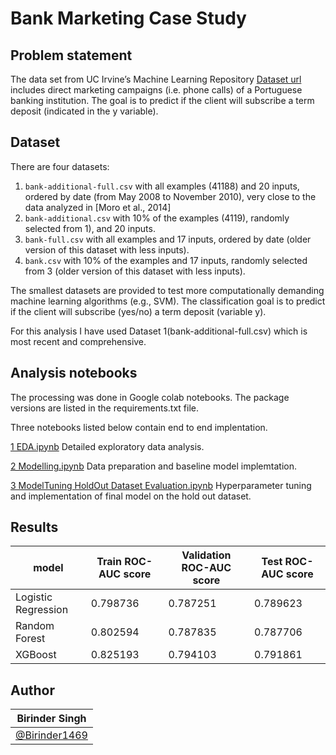 # Bank Marketing Case Study


## Problem statement 

The data set from UC Irvine’s Machine Learning Repository [Dataset url](https://archive.ics.uci.edu/ml/datasets/Bank+Marketing) includes direct marketing campaigns (i.e. phone calls) of a Portuguese banking institution. The goal is to predict if the client will subscribe a term deposit (indicated in the y variable). 


## Dataset

There are four datasets:

1. `bank-additional-full.csv` with all examples (41188) and 20 inputs, ordered by date (from May 2008 to November 2010), very close to the data analyzed in [Moro et al., 2014]<br>
2. `bank-additional.csv` with 10% of the examples (4119), randomly selected from 1), and 20 inputs.<br>
3. `bank-full.csv` with all examples and 17 inputs, ordered by date (older version of this dataset with less inputs). <br>
4. `bank.csv` with 10% of the examples and 17 inputs, randomly selected from 3 (older version of this dataset with less inputs).<br>

The smallest datasets are provided to test more computationally demanding machine learning algorithms (e.g., SVM). The classification goal is to predict if the client will subscribe (yes/no) a term deposit (variable y).

For this analysis I have used Dataset 1(bank-additional-full.csv) which is most recent and comprehensive.






## Analysis notebooks 

The processing was done in Google colab notebooks. The package versions are listed in the requirements.txt file.

Three notebooks listed below contain end to end implentation. 


[1 EDA.ipynb](https://github.com/Birinder1469/BankMarketing_CaseStudy/blob/main/Notebooks/1_EDA.ipynb)
Detailed exploratory data analysis. 

[2 Modelling.ipynb](https://github.com/Birinder1469/BankMarketing_CaseStudy/blob/main/Notebooks/2_Modelling.ipynb)
Data preparation and baseline model implemtation.

[3 ModelTuning HoldOut Dataset Evaluation.ipynb](https://github.com/Birinder1469/BankMarketing_CaseStudy/blob/main/Notebooks/3_ModelTuning_HoldOutDatasetEvaluation.ipynb)
Hyperparameter tuning and implementation of final model on the hold out dataset.



## Results 


| model|Train ROC-AUC score	 |Validation ROC-AUC score |Test ROC-AUC score |
| ------| ------	 | ------ | ------|
| Logistic Regression| 0.798736	 | 0.787251 | 0.789623|
| Random Forest| 0.802594	 | 0.787835 | 0.787706|
| XGBoost | 0.825193	 | 0.794103 |0.791861|



## Author

| Birinder Singh | 
| ------------- | 
| [@Birinder1469](https://github.com/Birinder1469) | 